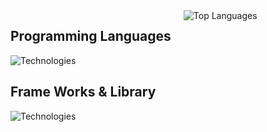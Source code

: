 <div style="display: flex;">
  <div style="margin-right: 20px;">
    <h2>Programming Languages</h2>
    <img src="https://skillicons.dev/icons?i=js,typescript,php,html,css,sass" alt="Technologies" />
    <h2>Frame Works & Library</h2>
    <img src="https://skillicons.dev/icons?i=react,nodejs,express,laravel,tailwind" alt="Technologies" />
  </div>
  <div>
    <img src="https://github-readme-stats.vercel.app/api/top-langs?username=Takuro-U&theme=aura&show_icons=true&locale=en&layout=compact" alt="Top Languages" />
  </div>
</div>

  


<!--
**Takuro-U/Takuro-U** is a ✨ _special_ ✨ repository because its `README.md` (this file) appears on your GitHub profile.

Here are some ideas to get you started:

- 🔭 I’m currently working on ...
- 🌱 I’m currently learning ...
- 👯 I’m looking to collaborate on ...
- 🤔 I’m looking for help with ...
- 💬 Ask me about ...
- 📫 How to reach me: ...
- 😄 Pronouns: ...
- ⚡ Fun fact: ...
-->


